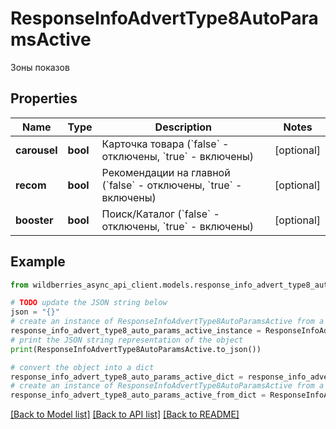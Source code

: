 # ResponseInfoAdvertType8AutoParamsActive

Зоны показов

## Properties

Name | Type | Description | Notes
------------ | ------------- | ------------- | -------------
**carousel** | **bool** | Карточка товара (&#x60;false&#x60; - отключены, &#x60;true&#x60; - включены) | [optional] 
**recom** | **bool** | Рекомендации на главной (&#x60;false&#x60; - отключены, &#x60;true&#x60; - включены) | [optional] 
**booster** | **bool** | Поиск/Каталог (&#x60;false&#x60; - отключены, &#x60;true&#x60; - включены) | [optional] 

## Example

```python
from wildberries_async_api_client.models.response_info_advert_type8_auto_params_active import ResponseInfoAdvertType8AutoParamsActive

# TODO update the JSON string below
json = "{}"
# create an instance of ResponseInfoAdvertType8AutoParamsActive from a JSON string
response_info_advert_type8_auto_params_active_instance = ResponseInfoAdvertType8AutoParamsActive.from_json(json)
# print the JSON string representation of the object
print(ResponseInfoAdvertType8AutoParamsActive.to_json())

# convert the object into a dict
response_info_advert_type8_auto_params_active_dict = response_info_advert_type8_auto_params_active_instance.to_dict()
# create an instance of ResponseInfoAdvertType8AutoParamsActive from a dict
response_info_advert_type8_auto_params_active_from_dict = ResponseInfoAdvertType8AutoParamsActive.from_dict(response_info_advert_type8_auto_params_active_dict)
```
[[Back to Model list]](../README.md#documentation-for-models) [[Back to API list]](../README.md#documentation-for-api-endpoints) [[Back to README]](../README.md)


